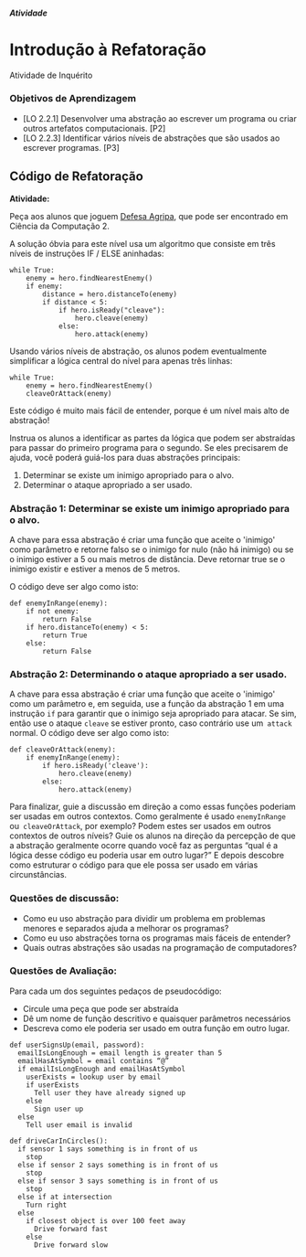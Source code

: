 ﻿##### Atividade

# Introdução à Refatoração
Atividade de Inquérito

### Objetivos de Aprendizagem
- [LO 2.2.1] Desenvolver uma abstração ao escrever um programa ou criar outros artefatos computacionais. [P2]
- [LO 2.2.3] Identificar vários níveis de abstrações que são usados ao escrever programas. [P3]

## Código de Refatoração

**Atividade:**

Peça aos alunos que joguem [Defesa Agripa](https://codecombat.com/play/level/the-agrippa-defense), que pode ser encontrado em Ciência da Computação 2.

A solução óbvia para este nível usa um algoritmo que consiste em três níveis de instruções IF / ELSE aninhadas:

```
while True:
    enemy = hero.findNearestEnemy()
    if enemy:
        distance = hero.distanceTo(enemy)
        if distance < 5:
            if hero.isReady("cleave"):
                hero.cleave(enemy)
            else:
                hero.attack(enemy)
```

Usando vários níveis de abstração, os alunos podem eventualmente simplificar a lógica central do nível para apenas três linhas:

```
while True:
    enemy = hero.findNearestEnemy()
    cleaveOrAttack(enemy)
```


Este código é muito mais fácil de entender, porque é um nível mais alto de abstração!

Instrua os alunos a identificar as partes da lógica que podem ser abstraídas para passar do primeiro programa para o segundo. Se eles precisarem de ajuda, você poderá guiá-los para duas abstrações principais:

1. Determinar se existe um inimigo apropriado para o alvo.
2. Determinar o ataque apropriado a ser usado.

### Abstração 1: Determinar se existe um inimigo apropriado para o alvo.


A chave para essa abstração é criar uma função que aceite o 'inimigo' como parâmetro e retorne falso se o inimigo for nulo (não há inimigo) ou se o inimigo estiver a 5 ou mais metros de distância. Deve retornar true se o inimigo existir e estiver a menos de 5 metros.

O código deve ser algo como isto:

```
def enemyInRange(enemy):
	if not enemy:
		return False
	if hero.distanceTo(enemy) < 5:
		return True
	else:
		return False
```

### Abstração 2: Determinando o ataque apropriado a ser usado.

A chave para essa abstração é criar uma função que aceite o 'inimigo' como um parâmetro e, em seguida, use a função da abstração 1 em uma instrução `if` para garantir que o inimigo seja apropriado para atacar. Se sim, então use o ataque `cleave` se estiver pronto, caso contrário use um` attack` normal. O código deve ser algo como isto:

```
def cleaveOrAttack(enemy):
    if enemyInRange(enemy):
        if hero.isReady('cleave'):
            hero.cleave(enemy)
        else:
            hero.attack(enemy)
```

Para finalizar, guie a discussão em direção a como essas funções poderiam ser usadas em outros contextos. Como geralmente é usado `enemyInRange` ou` cleaveOrAttack`, por exemplo? Podem estes ser usados em outros contextos de outros níveis? Guie os alunos na direção da percepção de que a abstração geralmente ocorre quando você faz as perguntas “qual é a lógica desse código eu poderia usar em outro lugar?” E depois descobre como estruturar o código para que ele possa ser usado em várias circunstâncias.


### Questões de discussão:

- Como  eu  uso abstração para dividir um problema em problemas menores e separados ajuda a melhorar os programas?
- Como eu uso abstrações torna os programas mais fáceis de entender?
- Quais outras abstrações são usadas na programação de computadores?

### Questões de Avaliação:

Para cada um dos seguintes pedaços de pseudocódigo:
- Circule uma peça que pode ser abstraída
- Dê um nome de função descritivo e quaisquer parâmetros necessários
- Descreva como ele poderia ser usado em outra função em outro lugar.
```
def userSignsUp(email, password):
  emailIsLongEnough = email length is greater than 5
  emailHasAtSymbol = email contains “@”
  if emailIsLongEnough and emailHasAtSymbol
    userExists = lookup user by email
    if userExists
      Tell user they have already signed up
    else
      Sign user up
  else
    Tell user email is invalid
```

```
def driveCarInCircles():
  if sensor 1 says something is in front of us
    stop
  else if sensor 2 says something is in front of us
    stop
  else if sensor 3 says something is in front of us
    stop
  else if at intersection
    Turn right
  else 
    if closest object is over 100 feet away
      Drive forward fast
    else
      Drive forward slow
```
